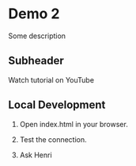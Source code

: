 # Demo 2

Some description

## Subheader

Watch tutorial on YouTube

## Local Development

1. Open index.html in your browser.

2. Test the connection.

3. Ask Henri
